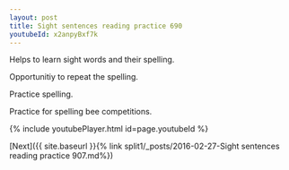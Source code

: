 ```yaml
---
layout: post
title: Sight sentences reading practice 690
youtubeId: x2anpyBxf7k
---
```

 
 
Helps to learn sight words and their spelling.

Opportunitiy to repeat the spelling. 

Practice spelling. 
 
Practice for spelling bee competitions. 
 
{% include youtubePlayer.html id=page.youtubeId %}
 
 

[Next]({{ site.baseurl }}{% link  split1/_posts/2016-02-27-Sight sentences reading practice 907.md%})
 
